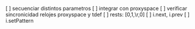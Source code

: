 [ ] secuenciar distintos parametros
[ ] integrar con proxyspace
[ ] verificar sincronicidad relojes proxyspace y tdef
[ ] rests: [0,1,\r,0]
[ ] i.next, i.prev
[ ] i.setPattern
